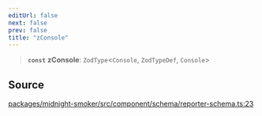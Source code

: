 ```yaml
---
editUrl: false
next: false
prev: false
title: "zConsole"
---
```


> **`const`** **zConsole**: `ZodType`\<`Console`, `ZodTypeDef`, `Console`\>

## Source

[packages/midnight-smoker/src/component/schema/reporter-schema.ts:23](https://github.com/boneskull/midnight-smoker/blob/417858b/packages/midnight-smoker/src/component/schema/reporter-schema.ts#L23)
